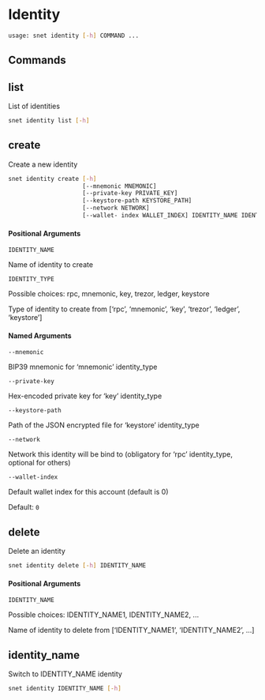 # Identity

```sh
usage: snet identity [-h] COMMAND ...
```

## Commands

## list

List of identities

```sh
snet identity list [-h]
```

## create

Create a new identity

```sh
snet identity create [-h]
                     [--mnemonic MNEMONIC]
                     [--private-key PRIVATE_KEY]
                     [--keystore-path KEYSTORE_PATH]
                     [--network NETWORK]
                     [--wallet- index WALLET_INDEX] IDENTITY_NAME IDENTITY_TYPE
```

#### Positional Arguments

`IDENTITY_NAME`

    

Name of identity to create

`IDENTITY_TYPE`

    

Possible choices: rpc, mnemonic, key, trezor, ledger, keystore

Type of identity to create from [‘rpc’, ‘mnemonic’, ‘key’, ‘trezor’, ‘ledger’,
‘keystore’]

#### Named Arguments

`--mnemonic`

    

BIP39 mnemonic for ‘mnemonic’ identity_type

`--private-key`

    

Hex-encoded private key for ‘key’ identity_type

`--keystore-path`

    

Path of the JSON encrypted file for ‘keystore’ identity_type

`--network`

    

Network this identity will be bind to (obligatory for ‘rpc’ identity_type,
optional for others)

`--wallet-index`

    

Default wallet index for this account (default is 0)

Default: `0`

## delete

Delete an identity

```sh
snet identity delete [-h] IDENTITY_NAME
```

#### Positional Arguments

`IDENTITY_NAME`

    

Possible choices: IDENTITY_NAME1, IDENTITY_NAME2, ...

Name of identity to delete from [‘IDENTITY_NAME1’, ‘IDENTITY_NAME2’, ...]

## identity_name

Switch to IDENTITY_NAME identity

```sh
snet identity IDENTITY_NAME [-h]
```

